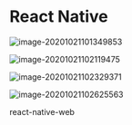 # React Native

![image-20201021101349853](C:\Users\user\AppData\Roaming\Typora\typora-user-images\image-20201021101349853.png)

![image-20201021102119475](C:\Users\user\AppData\Roaming\Typora\typora-user-images\image-20201021102119475.png)

![image-20201021102329371](C:\Users\user\AppData\Roaming\Typora\typora-user-images\image-20201021102329371.png)

![image-20201021102625563](C:\Users\user\AppData\Roaming\Typora\typora-user-images\image-20201021102625563.png)



react-native-web